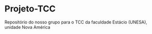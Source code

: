 # Projeto-TCC

Repositório do nosso grupo para o TCC da faculdade Estácio (UNESA), unidade Nova América
